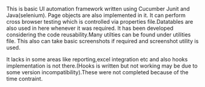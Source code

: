 This is basic UI automation framework written using Cucumber Junit and Java(selenium). Page objects are also implemented in it. It can perform cross browser testing which is controlled via properties file.Datatables are also used in here whenever it was required. It has been developed considering the code reusability.Many utilties can be found under utilities file. This also can take basic screenshots if required and screenshot utility is used.

It lacks in some areas like reporting,excel integration etc and also hooks implementation is not there.(Hooks is written but not working may be due to some version incompatibility).These were not completed because of the time contraint.
 
